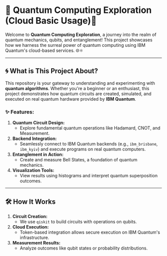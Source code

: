 # 🚀 Quantum Computing Exploration (Cloud Basic Usage)🌌

Welcome to **Quantum Computing Exploration**, a journey into the realm of quantum mechanics, qubits, and entanglement! This project showcases how we harness the surreal power of quantum computing using IBM Quantum's cloud-based services. 🌐⚛️

---

## 🌀 What is This Project About?

This repository is your gateway to understanding and experimenting with **quantum algorithms**. Whether you're a beginner or an enthusiast, this project demonstrates how quantum circuits are created, simulated, and executed on real quantum hardware provided by **IBM Quantum**.

### ✨ Features:
1. **Quantum Circuit Design:** 
   - Explore fundamental quantum operations like Hadamard, CNOT, and Measurement.
2. **Backend Integration:**
   - Seamlessly connect to IBM Quantum backends (e.g., `ibm_brisbane`, `ibm_kyiv`) and execute programs on real quantum computers.
3. **Entanglement in Action:**
   - Create and measure Bell States, a foundation of quantum mechanics.
4. **Visualization Tools:**
   - View results using histograms and interpret quantum superposition outcomes.

---

## 🛠️ How It Works

1. **Circuit Creation:**
   - We use `qiskit` to build circuits with operations on qubits.
2. **Cloud Execution:**
   - Token-based integration allows secure execution on IBM Quantum's infrastructure.
3. **Measurement Results:**
   - Analyze outcomes like qubit states or probability distributions.

